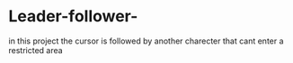 # Leader-follower-
in this project the cursor is followed by another charecter that cant enter a restricted area 
